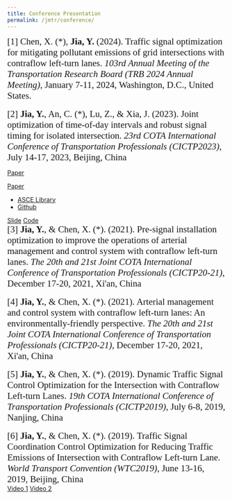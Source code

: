 ```yaml
---
title: Conference Presentation
permalink: /jmtr/conference/
---
```


<style>
.intro{
font-family:times;
font-size:21px;
}
</style>

<div class="intro">
[1] Chen, X. (*), <b>Jia, Y.</b> (2024). Traffic signal optimization for mitigating pollutant emissions of grid intersections with contraflow
left-turn lanes. <i>103rd Annual Meeting of the Transportation
Research Board (TRB 2024 Annual Meeting)</i>, January 7-11, 2024, Washington, D.C., United States.
</div>
<br>

<div class="intro">
[2] <b>Jia, Y.</b>, An, C. (*), Lu, Z., & Xia, J. (2023). Joint optimization of time-of-day intervals and robust signal timing for isolated intersection. <i>23rd COTA International Conference of Transportation Professionals (CICTP2023)</i>, July 14-17, 2023, Beijing, China
</div>

<a href="https://ascelibrary.org/doi/10.1061/9780784484869.214" class="btn btn-primary active" aria-pressed="true">Paper</a>
<div class="btn-group">
  <a href="#" class="btn btn-primary active">Paper </a>
  <a href="#" class="btn btn-primary active dropdown-toggle" data-toggle="dropdown"><span class="caret"></span></a>
  <ul class="dropdown-menu">
    <li><a href="https://ascelibrary.org/doi/10.1061/9780784484869.214">ASCE Library</a></li>
    <li><a href="https://yunqing-jia.github.io/Jerland/assets/JMTR_2204Paper.pdf">Github</a></li>
  </ul>
</div>
<a href="https://yunqing-jia.github.io/Jerland/jmtr/JMTR_2204S.pdf" class="btn btn-success active" aria-pressed="true">Slide</a>
<a href="https://github.com/Yunqing-Jia/JMTR_2204C" class="btn btn-info active" aria-pressed="true">Code</a>

<br>
<div class="intro">
[3] <b>Jia, Y.</b>, & Chen, X. (*). (2021). Pre-signal installation optimization to improve the operations of arterial management and control system with contraflow left-turn lanes. <i>The 20th and 21st Joint COTA International Conference of Transportation Professionals (CICTP20-21)</i>, December 17-20, 2021, Xi'an, China
</div>
<br>
<div class="intro">
[4] <b>Jia, Y.</b>, & Chen, X. (*). (2021). Arterial management and control system with contraflow left-turn lanes: An environmentally-friendly perspective. <i>The 20th and 21st Joint COTA International Conference of Transportation Professionals (CICTP20-21)</i>, December 17-20, 2021, Xi'an, China
</div>
<br>
<div class="intro">
[5] <b>Jia, Y.</b>, & Chen, X. (*). (2019). Dynamic Traffic Signal Control Optimization for the Intersection with Contraflow Left-turn Lanes. <i>19th COTA International Conference of Transportation Professionals (CICTP2019)</i>, July 6-8, 2019, Nanjing, China
</div>
<br>
<div class="intro">
[6] <b>Jia, Y.</b>, & Chen, X. (*). (2019). Traffic Signal Coordination Control Optimization for Reducing Traffic Emissions of Intersection with Contraflow Left-turn Lane. <i>World Transport Convention (WTC2019)</i>, June 13-16, 2019, Beijing, China
</div>
<a href="https://yunqing-jia.github.io/Jerland/assets/JMTR_2019V1.mp4" class="btn btn-warning active" aria-pressed="true">Video 1</a>
<a href="https://yunqing-jia.github.io/Jerland/assets/JMTR_2019V2.mp4" class="btn btn-warning active" aria-pressed="true">Video 2</a>

